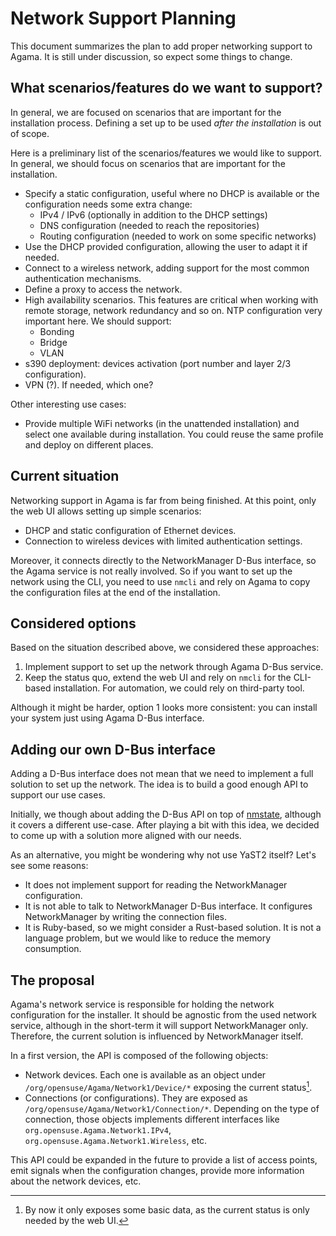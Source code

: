 # Network Support Planning

This document summarizes the plan to add proper networking support to Agama. It is still under
discussion, so expect some things to change.

## What scenarios/features do we want to support?

In general, we are focused on scenarios that are important for the installation process. Defining
a set up to be used *after the installation* is out of scope.

Here is a preliminary list of the scenarios/features we would like to support. In general, we should
focus on scenarios that are important for the installation.

* Specify a static configuration, useful where no DHCP is available or the configuration needs some
  extra change:
  - IPv4 / IPv6 (optionally in addition to the DHCP settings)
  - DNS configuration (needed to reach the repositories)
  - Routing configuration (needed to work on some specific networks)
* Use the DHCP provided configuration, allowing the user to adapt it if needed.
* Connect to a wireless network, adding support for the most common authentication mechanisms.
* Define a proxy to access the network.
* High availability scenarios. This features are critical when working with remote storage, network
  redundancy and so on. NTP configuration very important here. We should support:
  - Bonding
  - Bridge
  - VLAN
* s390 deployment: devices activation (port number and layer 2/3 configuration).
* VPN (?). If needed, which one?

Other interesting use cases:

* Provide multiple WiFi networks (in the unattended installation) and select one available during
  installation. You could reuse the same profile and deploy on different places.

## Current situation

Networking support in Agama is far from being finished. At this point, only the web UI allows
setting up simple scenarios:

* DHCP and static configuration of Ethernet devices.
* Connection to wireless devices with limited authentication settings.

Moreover, it connects directly to the NetworkManager D-Bus interface, so the Agama service is not
really involved. So if you want to set up the network using the CLI, you need to use `nmcli` and
rely on Agama to copy the configuration files at the end of the installation.

## Considered options

Based on the situation described above, we considered these approaches:

1. Implement support to set up the network through Agama D-Bus service.
2. Keep the status quo, extend the web UI and rely on `nmcli` for the CLI-based installation. For
   automation, we could rely on third-party tool.

Although it might be harder, option 1 looks more consistent: you can install your system just using
Agama D-Bus interface.

## Adding our own D-Bus interface

Adding a D-Bus interface does not mean that we need to implement a full solution to set up the
network. The idea is to build a good enough API to support our use cases.

Initially, we though about adding the D-Bus API on top of [nmstate](https://nmstate.io/), although
it covers a different use-case. After playing a bit with this idea, we decided to come up with a
solution more aligned with our needs.

As an alternative, you might be wondering why not use YaST2 itself? Let's see some reasons:

* It does not implement support for reading the NetworkManager configuration.
* It is not able to talk to NetworkManager D-Bus interface. It configures NetworkManager by writing
  the connection files.
* It is Ruby-based, so we might consider a Rust-based solution. It is not a language problem, but we
  would like to reduce the memory consumption.

## The proposal

Agama's network service is responsible for holding the network configuration for the installer. It
should be agnostic from the used network service, although in the short-term it will support
NetworkManager only. Therefore, the current solution is influenced by NetworkManager itself.

In a first version, the API is composed of the following objects:

* Network devices. Each one is available as an object under `/org/opensuse/Agama/Network1/Device/*`
  exposing the current status[^1].
* Connections (or configurations). They are exposed as `/org/opensuse/Agama/Network1/Connection/*`.
  Depending on the type of connection, those objects implements different interfaces like
  `org.opensuse.Agama.Network1.IPv4`, `org.opensuse.Agama.Network1.Wireless`, etc.

This API could be expanded in the future to provide a list of access points, emit signals when the
configuration changes, provide more information about the network devices, etc.

[^1]: By now it only exposes some basic data, as the current status is only needed by the web UI.
